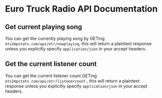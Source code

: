 # Euro Truck Radio API Documentation

## Get current playing song

You can get the currently playing song by GETing ```ets2mpstats.com/api/etr/nowplaying```, this will return a plaintext response unless you explicitly specify ```application/json``` in your accept headers.

## Get the current listener count

You can get the current listener count GETing ```ets2mpstats.com/api/etr/listenercount``` , this will return a plaintext response unless you explicitly specify ```application/json``` in your accept headers.
